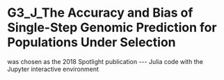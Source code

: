 # G3_J_The Accuracy and Bias of Single-Step Genomic Prediction for Populations Under Selection 
was chosen as the 2018 Spotlight publication --- Julia code with the Jupyter interactive environment
